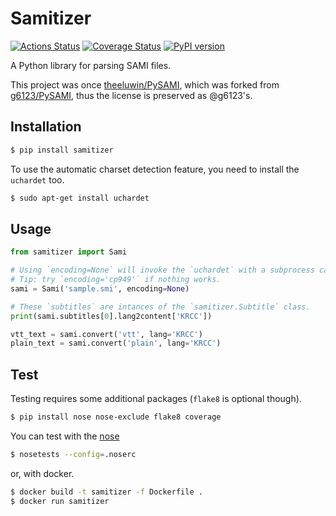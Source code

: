 # Samitizer

[![Actions Status](https://github.com/theeluwin/samitizer/workflows/build/badge.svg)](https://github.com/theeluwin/samitizer/actions)
[![Coverage Status](https://coveralls.io/repos/github/theeluwin/samitizer/badge.svg?branch=master)](https://coveralls.io/github/theeluwin/samitizer?branch=master)
[![PyPI version](https://badge.fury.io/py/samitizer.svg)](https://badge.fury.io/py/samitizer)

A Python library for parsing SAMI files.

This project was once [theeluwin/PySAMI](https://github.com/theeluwin/PySAMI), which was forked from [g6123/PySAMI](https://github.com/g6123/PySAMI), thus the license is preserved as @g6123's.


## Installation

```bash
$ pip install samitizer
```

To use the automatic charset detection feature, you need to install the `uchardet` too.

```bash
$ sudo apt-get install uchardet
```

## Usage


```python
from samitizer import Sami

# Using `encoding=None` will invoke the `uchardet` with a subprocess call.
# Tip: try `encoding='cp949'` if nothing works.
sami = Sami('sample.smi', encoding=None)

# These `subtitles` are intances of the `samitizer.Subtitle` class.
print(sami.subtitles[0].lang2content['KRCC'])

vtt_text = sami.convert('vtt', lang='KRCC')
plain_text = sami.convert('plain', lang='KRCC')
```

## Test

Testing requires some additional packages (`flake8` is optional though).

```bash
$ pip install nose nose-exclude flake8 coverage
```

You can test with the [nose](https://nose.readthedocs.io/)

```bash
$ nosetests --config=.noserc
```

or, with docker.

```bash
$ docker build -t samitizer -f Dockerfile .
$ docker run samitizer
```
